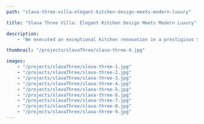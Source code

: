 ```yaml
---
path: "slava-three-villa-elegant-kitchen-design-meets-modern-luxury"

title: "Slava Three Villa: Elegant Kitchen Design Meets Modern Luxury"

description:
    - "We executed an exceptional kitchen renovation in a prestigious Slava Three villa, transforming the space into a masterpiece of modern design. Our team carefully curated every element to create a harmonious blend of sophisticated functionality and contemporary aesthetics. The renovation features state-of-the-art appliances, custom-crafted cabinetry, and an optimized layout that maximizes both efficiency and elegance. Premium materials and meticulous attention to detail elevate the kitchen's ambiance while significantly enhancing the property's value. The result is a stunning culinary space that perfectly balances luxury with practicality."

thumbnail: "/projects/slavaThree/slava-three-4.jpg"

images:
    - "/projects/slavaThree/slava-three-1.jpg"
    - "/projects/slavaThree/slava-three-2.jpg"
    - "/projects/slavaThree/slava-three-3.jpg"
    - "/projects/slavaThree/slava-three-4.jpg"
    - "/projects/slavaThree/slava-three-5.jpg"
    - "/projects/slavaThree/slava-three-6.jpg"
    - "/projects/slavaThree/slava-three-7.jpg"
    - "/projects/slavaThree/slava-three-8.jpg"
    - "/projects/slavaThree/slava-three-9.jpg"
---
```

